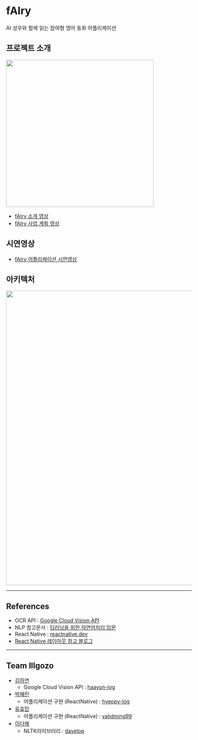 # fAIry
AI 성우와 함께 읽는 참여형 영어 동화 어플리케이션   

## 프로젝트 소개
<p><img src="https://user-images.githubusercontent.com/53745427/101320975-f5d4f400-38a7-11eb-88bd-ac2ae636ed2b.jpg" width="400"></p>   

- [fAIry 소개 영상](https://www.youtube.com/watch?v=mKIUlTLbdkA)
- [fAIry 사업 계획 영상](https://www.youtube.com/watch?v=6pO11v54UNk)   

## 시연영상
- [fAIry 어플리케이션 시연영상](https://www.youtube.com/watch?v=YHzLXMpjRxw)    

## 아키텍처
<p><img src="https://user-images.githubusercontent.com/53745427/101320074-6f6be280-38a6-11eb-97fb-d7ca4ce2d769.png" width="800"></p>   

* * *
## References
- OCR API : [Google Cloud Vision API](https://cloud.google.com/vision/)
- NLP 참고문서 : [딥러닝을 위한 자연어처리 입문](https://wikidocs.net/book/2155)
- React Native : [reactnative.dev](https://reactnative.dev/)
- [React Native 레이아웃 참고 블로그](https://yuddomack.tistory.com/category/React/React%20Native)   

* * *
## Team Illgozo
- [김하연](https://github.com/haayun) 
   * Google Cloud Vision API : [haayun-log](https://haayun-log.tistory.com/)
- [박혜린](https://github.com/hyeppy226) 
   * 어플리케이션 구현 (ReactNative) : [hyeppy-log](https://hyeppy-log.tistory.com/)
- [유효민](https://github.com/Hyomin6349) 
   * 어플리케이션 구현 (ReactNative) : [validming99](https://validming99.tistory.com/)
- [이다해](https://github.com/dahaelee)
   * NLTK라이브러리 : [davelop](https://davelop.tistory.com/) 
